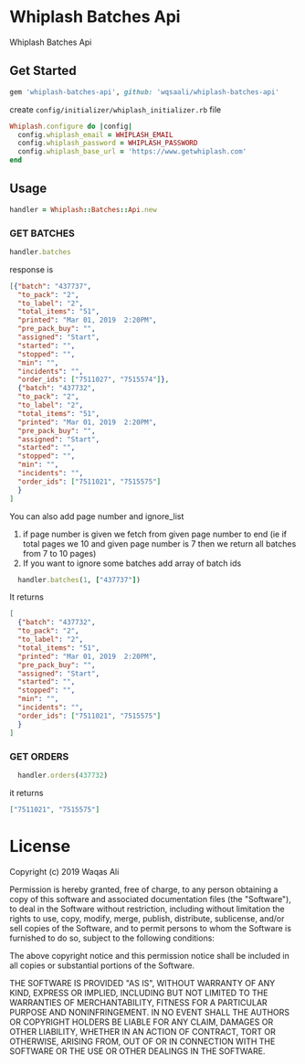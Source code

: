 # Whiplash Batches Api

Whiplash Batches Api
## Get Started
```ruby
gem 'whiplash-batches-api', github: 'wqsaali/whiplash-batches-api'
```
create `config/initializer/whiplash_initializer.rb` file
```ruby
Whiplash.configure do |config|
  config.whiplash_email = WHIPLASH_EMAIL
  config.whiplash_password = WHIPLASH_PASSWORD
  config.whiplash_base_url = 'https://www.getwhiplash.com'
end
```
## Usage
``` ruby
handler = Whiplash::Batches::Api.new
```
### GET BATCHES
``` ruby
handler.batches
```
response is 
``` json
[{"batch": "437737",
  "to_pack": "2",
  "to_label": "2",
  "total_items": "51",
  "printed": "Mar 01, 2019  2:20PM",
  "pre_pack_buy": "",
  "assigned": "Start",
  "started": "",
  "stopped": "",
  "min": "",
  "incidents": "",
  "order_ids": ["7511027", "7515574"]},
  {"batch": "437732",
  "to_pack": "2",
  "to_label": "2",
  "total_items": "51",
  "printed": "Mar 01, 2019  2:20PM",
  "pre_pack_buy": "",
  "assigned": "Start",
  "started": "",
  "stopped": "",
  "min": "",
  "incidents": "",
  "order_ids": ["7511021", "7515575"]
  }
]
```

You can also add page number and ignore_list
1. if page number is given we fetch from given page number to end (ie if total pages we 10 and given page number is 7 then we return all batches from 7 to 10 pages)
2. If you want to ignore some batches add array of batch ids
``` ruby
  handler.batches(1, ["437737"])
```
It returns 
``` json
[
  {"batch": "437732",
  "to_pack": "2",
  "to_label": "2",
  "total_items": "51",
  "printed": "Mar 01, 2019  2:20PM",
  "pre_pack_buy": "",
  "assigned": "Start",
  "started": "",
  "stopped": "",
  "min": "",
  "incidents": "",
  "order_ids": ["7511021", "7515575"]
  }
]
```

### GET ORDERS
``` ruby
  handler.orders(437732)
```
it returns
``` json
["7511021", "7515575"]
```

# License

Copyright (c) 2019 Waqas Ali

Permission is hereby granted, free of charge, to any person obtaining a copy of this software and associated documentation files (the "Software"), to deal in the Software without restriction, including without limitation the rights to use, copy, modify, merge, publish, distribute, sublicense, and/or sell copies of the Software, and to permit persons to whom the Software is furnished to do so, subject to the following conditions:

The above copyright notice and this permission notice shall be included in all copies or substantial portions of the Software.

THE SOFTWARE IS PROVIDED "AS IS", WITHOUT WARRANTY OF ANY KIND, EXPRESS OR IMPLIED, INCLUDING BUT NOT LIMITED TO THE WARRANTIES OF MERCHANTABILITY, FITNESS FOR A PARTICULAR PURPOSE AND NONINFRINGEMENT. IN NO EVENT SHALL THE AUTHORS OR COPYRIGHT HOLDERS BE LIABLE FOR ANY CLAIM, DAMAGES OR OTHER LIABILITY, WHETHER IN AN ACTION OF CONTRACT, TORT OR OTHERWISE, ARISING FROM, OUT OF OR IN CONNECTION WITH THE SOFTWARE OR THE USE OR OTHER DEALINGS IN THE SOFTWARE.
